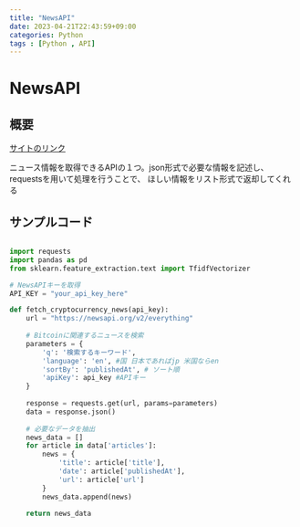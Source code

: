 ```yaml
---
title: "NewsAPI"
date: 2023-04-21T22:43:59+09:00
categories: Python
tags : [Python , API]
---
```


# NewsAPI

## 概要

[サイトのリンク](https://newsapi.org/)

ニュース情報を取得できるAPIの１つ。json形式で必要な情報を記述し、requestsを用いて処理を行うことで、
ほしい情報をリスト形式で返却してくれる

## サンプルコード

``` Python

import requests
import pandas as pd
from sklearn.feature_extraction.text import TfidfVectorizer

# NewsAPIキーを取得
API_KEY = "your_api_key_here"

def fetch_cryptocurrency_news(api_key):
    url = "https://newsapi.org/v2/everything"
    
    # Bitcoinに関連するニュースを検索
    parameters = {
        'q': '検索するキーワード',
        'language': 'en', #国 日本であればjp 米国ならen
        'sortBy': 'publishedAt', # ソート順
        'apiKey': api_key #APIキー
    }
    
    response = requests.get(url, params=parameters)
    data = response.json()
    
    # 必要なデータを抽出
    news_data = []
    for article in data['articles']:
        news = {
            'title': article['title'],
            'date': article['publishedAt'],
            'url': article['url']
        }
        news_data.append(news)
    
    return news_data

```